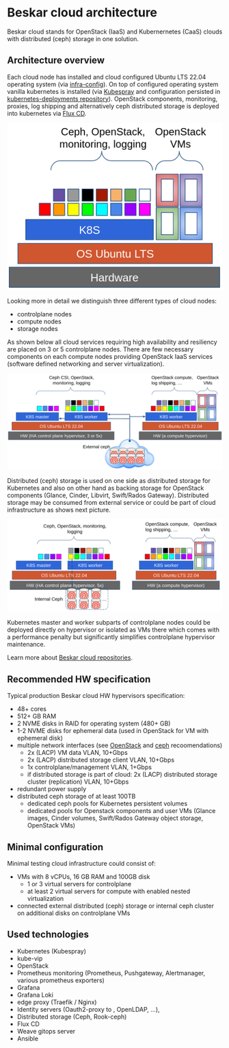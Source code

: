 # Beskar cloud architecture

Beskar cloud stands for OpenStack (IaaS) and Kubernernetes (CaaS) clouds with distributed (ceph) storage in one solution.


## Architecture overview

Each cloud node has installed and cloud configured Ubuntu LTS 22.04 operating system (via [infra-config](https://github.com/beskar-cloud/infra-config)).
On top of configured operating system vanilla kubernetes is installed (via [Kubespray](https://github.com/kubernetes-sigs/kubespray) and configuration persisted in [kubernetes-deployments repository](https://github.com/beskar-cloud/kubernetes-deployments)).
OpenStack components, monitoring, proxies, log shipping and alternatively ceph distributed storage is deployed into kubernetes via [Flux CD](https://fluxcd.io/).

![](pictures/arch-overview-107.png)

Looking more in detail we distinguish three different types of cloud nodes:
 * controlplane nodes
 * compute nodes
 * storage nodes

As shown below all cloud services requiring high availability and resiliency are placed on 3 or 5 controlplane nodes. There are few necessary components on each compute nodes providing OpenStack IaaS services (software defined networking and server virtualization).

![](pictures/arch-external-ceph-107.png)

Distributed (ceph) storage is used on one side as distributed storage for Kubernetes and also on other hand as backing storage for OpenStack components (Glance, Cinder, Libvirt, Swift/Rados Gateway). Distributed storage may be consumed from external service or could be part of cloud infrastructure as shows next picture.

![](pictures/arch-internal-ceph-107.png)

Kubernetes master and worker subparts of controlplane nodes could be deployed directly on hypervisor or isolated as VMs there which comes with a performance penalty but significantly simplifies controlplane hypervisor maintenance.


Learn more about [Beskar cloud repositories](repositories.md).

## Recommended HW specification

Typical production Beskar cloud HW hypervisors specification:
 * 48+ cores
 * 512+ GB RAM
 * 2 NVME disks in RAID for operating system (480+ GB)
 * 1-2 NVME disks for ephemeral data (used in OpenStack for VM with ephemeral disk)
 * multiple network interfaces (see [OpenStack](https://docs.openstack.org/nova/latest/install/overview.html#example-architecture) and [ceph](https://docs.ceph.com/en/latest/rados/configuration/network-config-ref/) recoomendations)
   * 2x (LACP) VM data VLAN, 10+Gbps
   * 2x (LACP) distributed storage client VLAN, 10+Gbps
   * 1x controlplane/management VLAN, 1+Gbps
   * if distributed storage is part of cloud: 2x (LACP) distributed storage cluster (replication) VLAN, 10+Gbps
 * redundant power supply
 * distributed ceph storage of at least 100TB
   * dedicated ceph pools for Kubernetes persistent volumes
   * dedicated pools for Openstack components and user VMs (Glance images, Cinder volumes, Swift/Rados Gateway object storage, OpenStack VMs)

## Minimal configuration

Minimal testing cloud infrastructure could consist of:
 * VMs with 8 vCPUs, 16 GB RAM and 100GB disk
   * 1 or 3 virtual servers for controlplane
   * at least 2 virtual servers for compute with enabled nested virtualization
 * connected external distributed (ceph) storage or internal ceph cluster on additional disks on controlplane VMs

## Used technologies
 * Kubernetes (Kubespray)
 * kube-vip
 * OpenStack
 * Prometheus monitoring (Prometheus, Pushgateway, Alertmanager, various prometheus exporters)
 * Grafana
 * Grafana Loki
 * edge proxy (Traefik / Nginx)
 * Identity servers (Oauth2-proxy to , OpenLDAP, ...),
 * Distributed storage (Ceph, Rook-ceph)
 * Flux CD
 * Weave gitops server
 * Ansible
